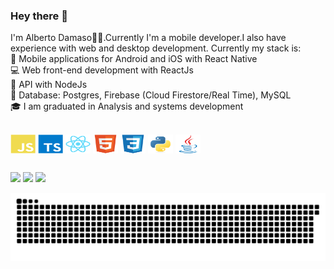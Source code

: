### Hey there 👋

I'm Alberto Damaso👨‍🚀.Currently I'm a mobile developer.I also have experience with web and desktop development.
Currently my stack is:<br>
📱 Mobile applications for Android and iOS with React Native<br>
💻 Web front-end development with ReactJs<br>
📡 API with NodeJs<br>
💾 Database: Postgres, Firebase (Cloud Firestore/Real Time), MySQL<br>
🎓 I am graduated in Analysis and systems development<br>
  
<div style="display: inline_block"><br>
  <img align="center" alt="Beto-Js" height="30" width="40" src="https://raw.githubusercontent.com/devicons/devicon/master/icons/javascript/javascript-plain.svg">
  <img align="center" alt="Beto-Ts" height="30" width="40" src="https://raw.githubusercontent.com/devicons/devicon/master/icons/typescript/typescript-plain.svg">
  <img align="center" alt="Beto-React" height="30" width="40" src="https://raw.githubusercontent.com/devicons/devicon/master/icons/react/react-original.svg">
  <img align="center" alt="Beto-HTML" height="30" width="40" src="https://raw.githubusercontent.com/devicons/devicon/master/icons/html5/html5-original.svg">
  <img align="center" alt="Beto-CSS" height="30" width="40" src="https://raw.githubusercontent.com/devicons/devicon/master/icons/css3/css3-original.svg">
  <img align="center" alt="Beto-Python" height="30" width="40" src="https://raw.githubusercontent.com/devicons/devicon/master/icons/python/python-original.svg">
  <img align="center" alt="Beto-Java" height="30" width="40" src="https://raw.githubusercontent.com/devicons/devicon/master/icons/java/java-original.svg">  
</div>
  
##
  
<div>
  <a href="https://www.linkedin.com/in/alberto-damaso-934259149/" target="_blank"><img src="https://img.shields.io/badge/-LinkkedIn-%230077B5?style=for-the-badge&logo=linkedin&logoColor-white"></a>
  <a href="mailto:contato@alberto.matheus21"><img src="https://img.shields.io/badge/-Gmail-%23333?style=for-the-badge&logo=gmail&logoColor=red"></a>
  <a href="https://discord.gg/HQdx2wnQ" target="_blank"><img src="https://img.shields.io/badge/Discord-7289DA?style=for-the-badge&logo=discord&logoColor-white"></a>
</div>

![Snake animation](https://github.com/AlbertoDamaso/AlbertoDamaso/blob/output/github-contribution-grid-snake.svg) 

